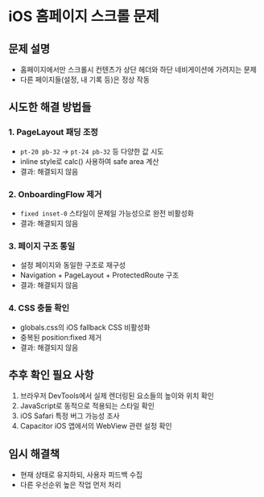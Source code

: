 # iOS 홈페이지 스크롤 문제

## 문제 설명
- 홈페이지에서만 스크롤시 컨텐츠가 상단 헤더와 하단 네비게이션에 가려지는 문제
- 다른 페이지들(설정, 내 기록 등)은 정상 작동

## 시도한 해결 방법들

### 1. PageLayout 패딩 조정
- `pt-20 pb-32` → `pt-24 pb-32` 등 다양한 값 시도
- inline style로 calc() 사용하여 safe area 계산
- 결과: 해결되지 않음

### 2. OnboardingFlow 제거
- `fixed inset-0` 스타일이 문제일 가능성으로 완전 비활성화
- 결과: 해결되지 않음

### 3. 페이지 구조 통일
- 설정 페이지와 동일한 구조로 재구성
- Navigation + PageLayout + ProtectedRoute 구조
- 결과: 해결되지 않음

### 4. CSS 충돌 확인
- globals.css의 iOS fallback CSS 비활성화
- 중복된 position:fixed 제거
- 결과: 해결되지 않음

## 추후 확인 필요 사항
1. 브라우저 DevTools에서 실제 렌더링된 요소들의 높이와 위치 확인
2. JavaScript로 동적으로 적용되는 스타일 확인
3. iOS Safari 특정 버그 가능성 조사
4. Capacitor iOS 앱에서의 WebView 관련 설정 확인

## 임시 해결책
- 현재 상태로 유지하되, 사용자 피드백 수집
- 다른 우선순위 높은 작업 먼저 처리